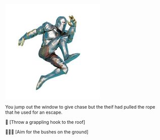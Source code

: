![Knight_Jump](./img/knight_jumpsm.jpg)

You jump out the window to give chase but the theif had pulled the rope that he used for an escape.

:european_castle: [Throw a grappling hook to the roof]

:deciduous_tree::palm_tree::evergreen_tree: [Aim for the bushes on the ground]